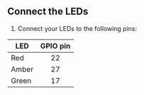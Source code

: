 ## Connect the LEDs

1. Connect your LEDs to the following pins:

| LED   | GPIO pin |
| ----- |:--------:|
| Red   |    22    |
| Amber |    27    |
| Green |    17    |